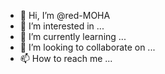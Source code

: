 - 👋 Hi, I’m @red-MOHA
- 👀 I’m interested in ...
- 🌱 I’m currently learning ...
- 💞️ I’m looking to collaborate on ...
- 📫 How to reach me ...

<!---
red-MOHA/red-MOHA is a ✨ special ✨ repository because its `README.md` (this file) appears on your GitHub profile.
You can click the Preview link to take a look at your changes.
--->
